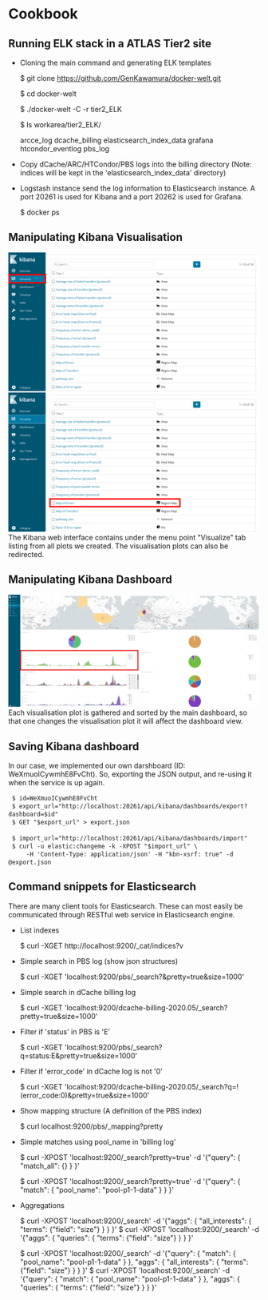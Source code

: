 # Cookbook

## Running ELK stack in a ATLAS Tier2 site

* Cloning the main command and generating ELK templates

    $  git clone https://github.com/GenKawamura/docker-welt.git

    $  cd docker-welt

    $  ./docker-welt -C -r tier2_ELK


    $ ls workarea/tier2_ELK/

    arcce_log  dcache_billing  elasticsearch_index_data  grafana  htcondor_eventlog  pbs_log

* Copy dCache/ARC/HTCondor/PBS logs into the billing directory (Note: indices will be kept in the 'elasticsearch_index_data' directory)

* Logstash instance send the log information to Elasticsearch instance. A port 20261 is used for Kibana and a port 20262 is used for Grafana.

    $ docker ps



## Manipulating Kibana Visualisation
![Kibana Visualisation Tab](images/kibana_vis1.png)
![Selecting a Kibana Visualisation Panel](images/kibana_vis2.png)
The Kibana web interface contains under the menu point "Visualize" tab listing from all plots we created. The visualisation plots can also be redirected.

## Manipulating Kibana Dashboard
![Manipulating Kibana Main Dashboard](images/kibana_main1.png)
Each visualisation plot is gathered and sorted by the main dashboard, so that one changes the visualisation plot it will affect the dashboard view.


## Saving Kibana dashboard
In our case, we implemented our own darshboard (ID: WeXmuoICywmhE8FvCht). So, exporting the JSON output, and re-using it when the service is up again.

     $ id=WeXmuoICywmhE8FvCht
     $ export_url="http://localhost:20261/api/kibana/dashboards/export?dashboard=$id"
     $ GET "$export_url" > export.json

     $ import_url="http://localhost:20261/api/kibana/dashboards/import"
     $ curl -u elastic:changeme -k -XPOST "$import_url" \
         -H 'Content-Type: application/json' -H "kbn-xsrf: true" -d @export.json


## Command snippets for Elasticsearch
There are many client tools for Elasticsearch. These can most easily be communicated through RESTful web service in Elasticsearch engine.

* List indexes

     $ curl -XGET http://localhost:9200/_cat/indices?v

* Simple search in PBS log (show json structures)

     $ curl -XGET 'localhost:9200/pbs/_search?&pretty=true&size=1000'

* Simple search in dCache billing log

     $ curl -XGET 'localhost:9200/dcache-billing-2020.05/_search?pretty=true&size=1000'


* Filter if 'status' in PBS is 'E'

     $ curl -XGET 'localhost:9200/pbs/_search?q=status:E&pretty=true&size=1000'

* Filter if 'error_code' in dCache log is not '0'

     $ curl -XGET 'localhost:9200/dcache-billing-2020.05/_search?q=!(error_code:0)&pretty=true&size=1000'


* Show mapping structure (A definition of the PBS index)

     $ curl localhost:9200/pbs/_mapping?pretty


* Simple matches using pool_name in 'billing log'

     $ curl -XPOST 'localhost:9200/_search?pretty=true' -d '{"query": { "match_all": {} } }'

     $ curl -XPOST 'localhost:9200/_search?pretty=true' -d '{"query": { "match": { "pool_name": "pool-p1-1-data" } } }'


* Aggregations

     $ curl -XPOST 'localhost:9200/_search' -d '{"aggs": { "all_interests": { "terms": {"field": "size"} } } }'
     $ curl -XPOST 'localhost:9200/_search' -d '{"aggs": { "queries": { "terms": {"field": "size"} } } }'
     
     $ curl -XPOST 'localhost:9200/_search' -d '{"query": { "match": { "pool_name": "pool-p1-1-data" } }, "aggs": { "all_interests": { "terms": {"field": "size"} } } }'
     $ curl -XPOST 'localhost:9200/_search' -d '{"query": { "match": { "pool_name": "pool-p1-1-data" } }, "aggs": { "queries": { "terms": {"field": "size"} } } }'

